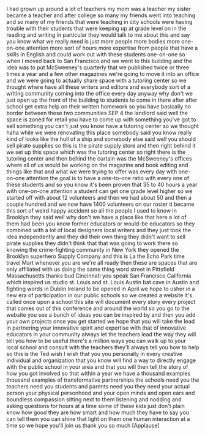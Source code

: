 
I had grown up around a lot of teachers
my mom was a teacher my sister became a
teacher and after college so many my
friends went into teaching and so many
of my friends that were teaching in city
schools were having trouble with their
students that were keeping up at grade
level on in the reading and writing in
particular they would talk to me about
this and say you know what we really
need is just more people more bodies
more one-on-one attention more sort of
hours more expertise from people that
have a skills in English and could work
out with these students one-on-one so
when I moved back to San Francisco and
we went to this building and the idea
was to put McSweeney&#39;s quarterly that we
published twice or three times a year
and a few other magazines we&#39;re going to
move it into an office and we were going
to actually share space with a tutoring
center so we thought where have all
these writers and editors and everybody
sort of a writing community coming into
the office every day anyway
why don&#39;t we just open up the front of
the building to students to come in
there after after school get extra help
on their written homework so you have
basically no border between these two
communities SEP 4 the landlord said well
the space is zoned for retail you have
to come up with something you&#39;ve got to
sell something you can&#39;t just you know
have a tutoring center so we thought
haha while we were renovating this place
somebody said you know really kind of
looks like the hull of a ship and
somebody else said well you should sell
pirate supplies so this is the pirate
supply store and then right behind it we
set up this space which was the tutoring
center so right there is the tutoring
center and then behind the curtain was
the McSweeney&#39;s offices where all of us
would be working on the magazine and
book editing and things like that and
what we were trying to offer was every
day with one-on-one attention the goal
is to have a one-to-one ratio with every
one of these students and so you know
it&#39;s been proven that 35 to 40 hours a
year with one-on-one attention a student
can get one grade level higher so we
started off with about 12 volunteers and
then we had about 50 and then a couple
hundred and we now have 1400 volunteers
on our roster it became this sort of
weird happy accident so all the people I
used to know in Brooklyn they said well
why don&#39;t we have a place like that here
a lot of them had been you know former
educators or would-be educators so they
combined with a lot of local designers
local writers and they just took the
idea independently and they did their
own thing they didn&#39;t want to sell
pirate supplies they didn&#39;t think that
that was going to work there so knowing
the crime-fighting community in New York
they opened the Brooklyn superhero
Supply Company and this is La the Echo
Park time travel Mart whenever you are
we&#39;re all ready then these are spaces
that are only affiliated with us doing
the same thing word street in Pittsfield
Massachusetts thanks bud
Cincinnati you speak San Francisco
California which inspired us studio st.
Louis and st. Louis Austin bat cave in
Austin and fighting words in Dublin
Ireland to be opened in April we hope to
usher in a new era of participation in
our public schools so we created a
website it&#39;s called once upon a school
this site will document every story
every project that comes out of this
conference and around the world so you
go to the website you see a bunch of
ideas you can be inspired by and then
you add your own projects once you get
started we hope that you will take the
lead in partnering your innovative
spirit and expertise with that of
innovative educators in your community
always let the teachers lead the way
they will tell you how to be useful
there&#39;s a million ways you can walk up
to your local school and consult with
the teachers they&#39;ll always tell you how
to help so this is the Ted wish I wish
that you you personally in every
creative individual and organization
that you know will find a way to
directly engage with the public school
in your area and that you will then tell
the story of how you got involved so
that within a year we have a thousand
examples thousand examples of
transformative partnerships the schools
need you the teachers need you students
and parents need you they need your
actual person your physical personhood
and your open minds and open ears and
boundless compassion sitting next to
them listening and nodding and asking
questions for hours at a time some of
these kids just don&#39;t plain know how
good they are how smart and how much
they have to say you can tell them you
can shine that light on them one human
interaction at a time so we hope you&#39;ll
join us thank you so much
[Applause]
